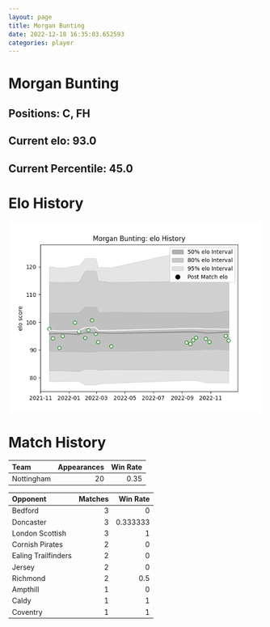 ```yaml
---  
layout: page  
title: Morgan Bunting  
date: 2022-12-18 16:35:03.652593  
categories: player  
---
```

# Morgan Bunting

## Positions: C, FH

## Current elo: 93.0

## Current Percentile: 45.0

# Elo History


![elo history](history_MorganBunting.png)
# Match History


| Team       |   Appearances |   Win Rate |
|:-----------|--------------:|-----------:|
| Nottingham |            20 |       0.35 |

| Opponent            |   Matches |   Win Rate |
|:--------------------|----------:|-----------:|
| Bedford             |         3 |   0        |
| Doncaster           |         3 |   0.333333 |
| London Scottish     |         3 |   1        |
| Cornish Pirates     |         2 |   0        |
| Ealing Trailfinders |         2 |   0        |
| Jersey              |         2 |   0        |
| Richmond            |         2 |   0.5      |
| Ampthill            |         1 |   0        |
| Caldy               |         1 |   1        |
| Coventry            |         1 |   1        |
